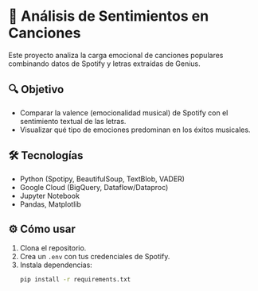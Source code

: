 # 🎵 Análisis de Sentimientos en Canciones

Este proyecto analiza la carga emocional de canciones populares combinando datos de Spotify y letras extraídas de Genius.

## 🔍 Objetivo

- Comparar la valence (emocionalidad musical) de Spotify con el sentimiento textual de las letras.
- Visualizar qué tipo de emociones predominan en los éxitos musicales.

## 🛠️ Tecnologías

- Python (Spotipy, BeautifulSoup, TextBlob, VADER)
- Google Cloud (BigQuery, Dataflow/Dataproc)
- Jupyter Notebook
- Pandas, Matplotlib

## ⚙️ Cómo usar

1. Clona el repositorio.
2. Crea un `.env` con tus credenciales de Spotify.
3. Instala dependencias:
   ```bash
   pip install -r requirements.txt
